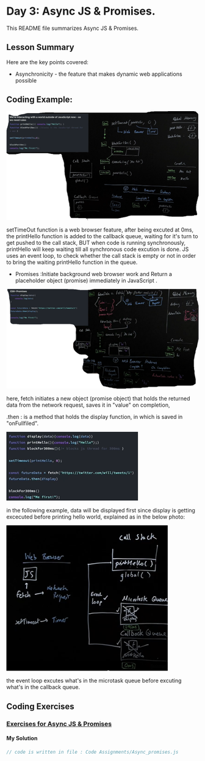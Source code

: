 # Day 3: Async JS & Promises.

This README file summarizes Async JS & Promises. 

## Lesson Summary
Here are the key points covered:

- Asynchronicity - the feature that makes dynamic web applications possible
## Coding Example:

![](./images/Sync%20Prog.png)

setTimeOut function is a web browser feature, after being excuted at 0ms, the printHello function is added to the callback queue,
waiting for it's turn to get pushed to the call stack, BUT when code is running synchronously, printHello will keep waiting till all synchronous code excution is done.
JS uses an event loop, to check whether the call stack is empty or not in order to bring the waiting printHello function in the queue.
- Promises :Initiate background web browser work and Return a placeholder object (promise) immediately in JavaScript .

![](./images/promises.png)

here, fetch initiates a new object (promise object) that holds the returned data from the network request, saves it in "value" on completion,


.then : is a method that holds the display function, in which is saved in "onFullfiled".

![](./images/promises%20example.png)

in the following example, data will be displayed first since display is getting excecuted before printing hello world, explained as in the below photo: 

![](./images/promises%20queues.png)

the event loop excutes what's in the microtask queue before excuting what's in the callback queue.


## Coding Exercises

### [Exercises for Async JS & Promises](https://github.com/orjwan-alrajaby/gsg-expressjs-backend-training-2023/blob/main/learning-sprint-1/week2-day3-tasks/tasks.md)

#### My Solution
```javascript
// code is written in file : Code Assignments/Async_promises.js
```

